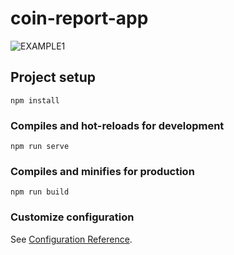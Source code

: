 # coin-report-app

![EXAMPLE1](https://user-images.githubusercontent.com/36854139/193338263-ce17a5b4-b15c-4155-b2f3-9deba5f9a8dd.png)


## Project setup
```
npm install
```

### Compiles and hot-reloads for development
```
npm run serve
```

### Compiles and minifies for production
```
npm run build
```

### Customize configuration
See [Configuration Reference](https://cli.vuejs.org/config/).
